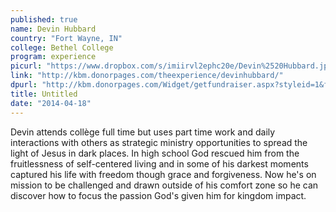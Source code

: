 ```yaml
---
published: true
name: Devin Hubbard
country: "Fort Wayne, IN"
college: Bethel College
program: experience
picurl: "https://www.dropbox.com/s/imiirvl2ephc20e/Devin%2520Hubbard.jpg"
link: "http://kbm.donorpages.com/theexperience/devinhubbard/"
dpurl: "http://kbm.donorpages.com/Widget/getfundraiser.aspx?styleid=1&fid=047e1cc6-3add-4c12-89f4-cec6df9e3c67&pageId=487&did=9e6e189d-1066-4f69-bed1-bf32a5ec586f&type=indiv"
title: Untitled
date: "2014-04-18"
---
```


Devin attends collège full time but uses part time work and daily interactions with others as strategic ministry opportunities to spread the light of Jesus in dark places. In high school God rescued him from the fruitlessness of self-centered living and in some of his darkest moments captured his life with freedom though grace and forgiveness. Now he's on mission to be challenged and drawn outside of his comfort zone so he can discover how to focus the passion God's given him for kingdom impact.
